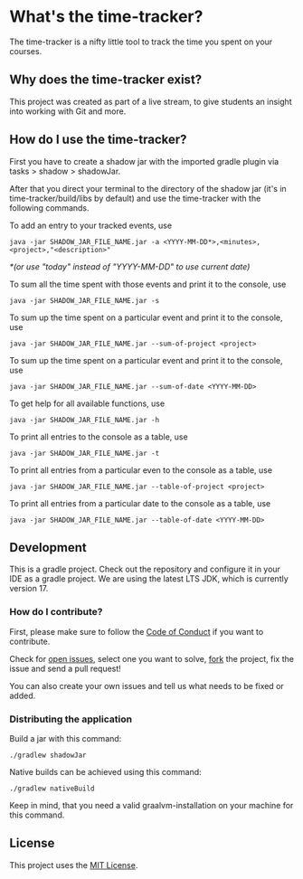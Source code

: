 # What's the time-tracker?

The time-tracker is a nifty little tool to track the time you spent on your courses.

## Why does the time-tracker exist?

This project was created as part of a live stream, to give students an insight into working with Git and more.

## How do I use the time-tracker?

First you have to create a shadow jar with the imported gradle plugin via tasks > shadow > shadowJar.

After that you direct your terminal to the directory of the shadow jar (it's in time-tracker/build/libs by default) and use the time-tracker with the following commands.

To add an entry to your tracked events, use

    java -jar SHADOW_JAR_FILE_NAME.jar -a <YYYY-MM-DD*>,<minutes>,<project>,"<description>"

_*(or use "today" instead of "YYYY-MM-DD" to use current date)_
 
To sum all the time spent with those events and print it to the console, use

    java -jar SHADOW_JAR_FILE_NAME.jar -s

To sum up the time spent on a particular event and print it to the console, use

    java -jar SHADOW_JAR_FILE_NAME.jar --sum-of-project <project>

To sum up the time spent on a particular event and print it to the console, use

    java -jar SHADOW_JAR_FILE_NAME.jar --sum-of-date <YYYY-MM-DD>

To get help for all available functions, use

    java -jar SHADOW_JAR_FILE_NAME.jar -h

To print all entries to the console as a table, use

    java -jar SHADOW_JAR_FILE_NAME.jar -t

To print all entries from a particular even to the console as a table, use

    java -jar SHADOW_JAR_FILE_NAME.jar --table-of-project <project>

To print all entries from a particular date to the console as a table, use

    java -jar SHADOW_JAR_FILE_NAME.jar --table-of-date <YYYY-MM-DD>

## Development

This is a gradle project. Check out the repository and configure it in your IDE as a gradle project. We are using the latest LTS JDK, which is currently version 17.

### How do I contribute?

First, please make sure to follow the [Code of Conduct](https://github.com/hhu-propra1/time-tracker/blob/main/CODE_OF_CONDUCT.md) if you want to contribute.

Check for [open issues](https://github.com/hhu-propra1/time-tracker/issues), select one you want to solve, [fork](https://github.com/hhu-propra1/time-tracker/fork) the project, fix the issue and send a pull request!

You can also create your own issues and tell us what needs to be fixed or added.

### Distributing the application

Build a jar with this command:

    ./gradlew shadowJar

Native builds can be achieved using this command:

    ./gradlew nativeBuild

Keep in mind, that you need a valid graalvm-installation on your machine for this command.

## License
This project uses the [MIT License](https://github.com/hhu-propra1/time-tracker/blob/main/LICENSE).